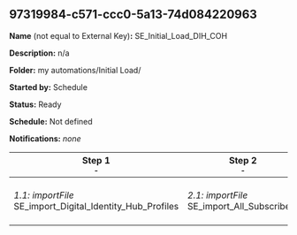 ## 97319984-c571-ccc0-5a13-74d084220963

**Name** (not equal to External Key)**:** SE_Initial_Load_DIH_COH

**Description:** n/a

**Folder:** my automations/Initial Load/

**Started by:** Schedule

**Status:** Ready

**Schedule:** Not defined

**Notifications:** _none_


| Step 1<br>_<small>-</small>_ | Step 2<br>_<small>-</small>_ | Step 3<br>_<small>-</small>_ | Step 4<br>_<small>-</small>_ | Step 5<br>_<small>-</small>_ |
| --- | --- | --- | --- | --- |
| _1.1: importFile_<br>SE_import_Digital_Identity_Hub_Profiles | _2.1: importFile_<br>SE_import_All_Subscribers | _3.1: importFile_<br>S_import_Publication_List_Commercial email communication | _4.1: importFile_<br>SE_import_Publication_List_ Branded Communication (BC) | _5.1: importFile_<br>SE_import_Publication_List_Unbranded Communication (UC) |
